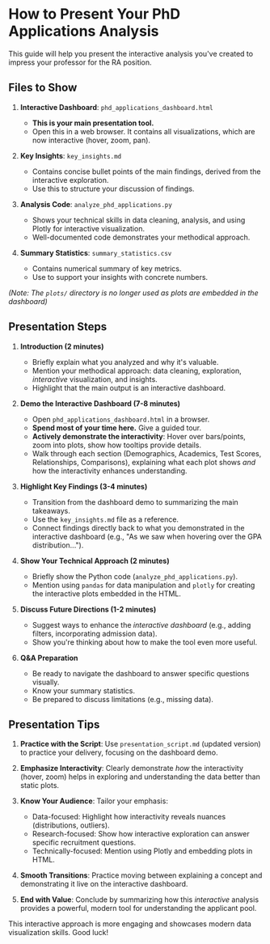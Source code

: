 # How to Present Your PhD Applications Analysis

This guide will help you present the interactive analysis you've created to impress your professor for the RA position.

## Files to Show

1. **Interactive Dashboard**: `phd_applications_dashboard.html`
   - **This is your main presentation tool.**
   - Open this in a web browser. It contains all visualizations, which are now interactive (hover, zoom, pan).

2. **Key Insights**: `key_insights.md`
   - Contains concise bullet points of the main findings, derived from the interactive exploration.
   - Use this to structure your discussion of findings.

3. **Analysis Code**: `analyze_phd_applications.py`
   - Shows your technical skills in data cleaning, analysis, and using Plotly for interactive visualization.
   - Well-documented code demonstrates your methodical approach.

4. **Summary Statistics**: `summary_statistics.csv`
   - Contains numerical summary of key metrics.
   - Use to support your insights with concrete numbers.

*(Note: The `plots/` directory is no longer used as plots are embedded in the dashboard)*

## Presentation Steps

1. **Introduction (2 minutes)**
   - Briefly explain what you analyzed and why it's valuable.
   - Mention your methodical approach: data cleaning, exploration, *interactive* visualization, and insights.
   - Highlight that the main output is an interactive dashboard.

2. **Demo the Interactive Dashboard (7-8 minutes)**
   - Open `phd_applications_dashboard.html` in a browser.
   - **Spend most of your time here.** Give a guided tour.
   - **Actively demonstrate the interactivity**: Hover over bars/points, zoom into plots, show how tooltips provide details.
   - Walk through each section (Demographics, Academics, Test Scores, Relationships, Comparisons), explaining what each plot shows *and* how the interactivity enhances understanding.

3. **Highlight Key Findings (3-4 minutes)**
   - Transition from the dashboard demo to summarizing the main takeaways.
   - Use the `key_insights.md` file as a reference.
   - Connect findings directly back to what you demonstrated in the interactive dashboard (e.g., "As we saw when hovering over the GPA distribution...").

4. **Show Your Technical Approach (2 minutes)**
   - Briefly show the Python code (`analyze_phd_applications.py`).
   - Mention using `pandas` for data manipulation and `plotly` for creating the interactive plots embedded in the HTML.

5. **Discuss Future Directions (1-2 minutes)**
   - Suggest ways to enhance the *interactive dashboard* (e.g., adding filters, incorporating admission data).
   - Show you're thinking about how to make the tool even more useful.

6. **Q&A Preparation**
   - Be ready to navigate the dashboard to answer specific questions visually.
   - Know your summary statistics.
   - Be prepared to discuss limitations (e.g., missing data).

## Presentation Tips

1. **Practice with the Script**: Use `presentation_script.md` (updated version) to practice your delivery, focusing on the dashboard demo.

2. **Emphasize Interactivity**: Clearly demonstrate *how* the interactivity (hover, zoom) helps in exploring and understanding the data better than static plots.

3. **Know Your Audience**: Tailor your emphasis:
   - Data-focused: Highlight how interactivity reveals nuances (distributions, outliers).
   - Research-focused: Show how interactive exploration can answer specific recruitment questions.
   - Technically-focused: Mention using Plotly and embedding plots in HTML.

4. **Smooth Transitions**: Practice moving between explaining a concept and demonstrating it live on the interactive dashboard.

5. **End with Value**: Conclude by summarizing how this *interactive* analysis provides a powerful, modern tool for understanding the applicant pool.

This interactive approach is more engaging and showcases modern data visualization skills. Good luck! 